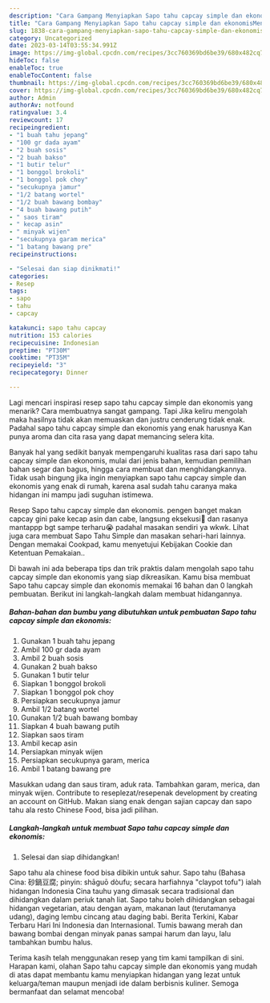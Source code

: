 ```yaml
---
description: "Cara Gampang Menyiapkan Sapo tahu capcay simple dan ekonomisMenu Sahur"
title: "Cara Gampang Menyiapkan Sapo tahu capcay simple dan ekonomisMenu Sahur"
slug: 1838-cara-gampang-menyiapkan-sapo-tahu-capcay-simple-dan-ekonomismenu-sahur
category: Uncategorized
date: 2023-03-14T03:55:34.991Z
image: https://img-global.cpcdn.com/recipes/3cc760369bd6be39/680x482cq70/sapo-tahu-capcay-simple-dan-ekonomis-foto-resep-utama.jpg
hideToc: false
enableToc: true
enableTocContent: false
thumbnail: https://img-global.cpcdn.com/recipes/3cc760369bd6be39/680x482cq70/sapo-tahu-capcay-simple-dan-ekonomis-foto-resep-utama.jpg
cover: https://img-global.cpcdn.com/recipes/3cc760369bd6be39/680x482cq70/sapo-tahu-capcay-simple-dan-ekonomis-foto-resep-utama.jpg
author: Admin
authorAv: notfound
ratingvalue: 3.4
reviewcount: 17
recipeingredient:
- "1 buah tahu jepang"
- "100 gr dada ayam"
- "2 buah sosis"
- "2 buah bakso"
- "1 butir telur"
- "1 bonggol brokoli"
- "1 bonggol pok choy"
- "secukupnya jamur"
- "1/2 batang wortel"
- "1/2 buah bawang bombay"
- "4 buah bawang putih"
- " saos tiram"
- " kecap asin"
- " minyak wijen"
- "secukupnya garam merica"
- "1 batang bawang pre"
recipeinstructions:

- "Selesai dan siap dinikmati!"
categories:
- Resep
tags:
- sapo
- tahu
- capcay

katakunci: sapo tahu capcay 
nutrition: 153 calories
recipecuisine: Indonesian
preptime: "PT30M"
cooktime: "PT35M"
recipeyield: "3"
recipecategory: Dinner

---
```



Lagi mencari inspirasi resep sapo tahu capcay simple dan ekonomis yang menarik? Cara membuatnya sangat gampang. Tapi Jika keliru mengolah maka hasilnya tidak akan memuaskan dan justru cenderung tidak enak. Padahal sapo tahu capcay simple dan ekonomis yang enak harusnya Kan punya aroma dan cita rasa yang dapat memancing selera kita.


Banyak hal yang sedikit banyak mempengaruhi kualitas rasa dari sapo tahu capcay simple dan ekonomis, mulai dari jenis bahan, kemudian pemilihan bahan segar dan bagus, hingga cara membuat dan menghidangkannya. Tidak usah bingung jika ingin menyiapkan sapo tahu capcay simple dan ekonomis yang enak di rumah, karena asal sudah tahu caranya maka hidangan ini mampu jadi suguhan istimewa.

Resep Sapo tahu capcay simple dan ekonomis. pengen banget makan capcay gini pake kecap asin dan cabe, langsung eksekusi🥰 dan rasanya mantappp bgt sampe terharu😭 padahal masakan sendiri ya wkwk. Lihat juga cara membuat Sapo Tahu Simple dan masakan sehari-hari lainnya. Dengan memakai Cookpad, kamu menyetujui Kebijakan Cookie dan Ketentuan Pemakaian..


Di bawah ini ada beberapa tips dan trik praktis dalam mengolah sapo tahu capcay simple dan ekonomis yang siap dikreasikan. Kamu bisa membuat Sapo tahu capcay simple dan ekonomis memakai 16 bahan dan 0 langkah pembuatan. Berikut ini langkah-langkah dalam membuat hidangannya.

<!--inarticleads1-->

##### Bahan-bahan dan bumbu yang dibutuhkan untuk pembuatan Sapo tahu capcay simple dan ekonomis:

1. Gunakan 1 buah tahu jepang
1. Ambil 100 gr dada ayam
1. Ambil 2 buah sosis
1. Gunakan 2 buah bakso
1. Gunakan 1 butir telur
1. Siapkan 1 bonggol brokoli
1. Siapkan 1 bonggol pok choy
1. Persiapkan secukupnya jamur
1. Ambil 1/2 batang wortel
1. Gunakan 1/2 buah bawang bombay
1. Siapkan 4 buah bawang putih
1. Siapkan  saos tiram
1. Ambil  kecap asin
1. Persiapkan  minyak wijen
1. Persiapkan secukupnya garam, merica
1. Ambil 1 batang bawang pre


Masukkan udang dan saus tiram, aduk rata. Tambahkan garam, merica, dan minyak wijen. Contribute to reseplezat/resepenak development by creating an account on GitHub. Makan siang enak dengan sajian capcay dan sapo tahu ala resto Chinese Food, bisa jadi pilihan. 

<!--inarticleads2-->

##### Langkah-langkah untuk membuat Sapo tahu capcay simple dan ekonomis:


1. Selesai dan siap dihidangkan!

Sapo tahu ala chinese food bisa dibikin untuk sahur. Sapo tahu (Bahasa Cina: 砂鍋豆腐; pinyin: shāguō dòufu; secara harfiahnya &#34;claypot tofu&#34;) ialah hidangan Indonesia Cina tauhu yang dimasak secara tradisional dan dihidangkan dalam periuk tanah liat. Sapo tahu boleh dihidangkan sebagai hidangan vegetarian, atau dengan ayam, makanan laut (terutamanya udang), daging lembu cincang atau daging babi. Berita Terkini, Kabar Terbaru Hari Ini Indonesia dan Internasional. Tumis bawang merah dan bawang bombai dengan minyak panas sampai harum dan layu, lalu tambahkan bumbu halus. 

Terima kasih telah menggunakan resep yang tim kami tampilkan di sini. Harapan kami, olahan Sapo tahu capcay simple dan ekonomis yang mudah di atas dapat membantu kamu menyiapkan hidangan yang lezat untuk keluarga/teman maupun menjadi ide dalam berbisnis kuliner. Semoga bermanfaat dan selamat mencoba!

